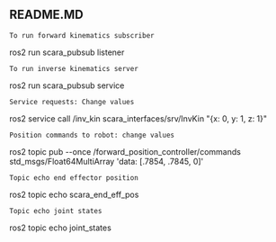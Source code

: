 ## README.MD ####
```
To run forward kinematics subscriber
```
ros2 run scara_pubsub listener
```
To run inverse kinematics server
```
ros2 run scara_pubsub service

``` 
Service requests: Change values
```
ros2 service call /inv_kin scara_interfaces/srv/InvKin "{x: 0, y: 1, z: 1}"

```
Position commands to robot: change values
```
ros2 topic pub --once /forward_position_controller/commands std_msgs/Float64MultiArray 'data: [.7854, .7845, 0]'

```
Topic echo end effector position
```
ros2 topic echo scara_end_eff_pos
```
Topic echo joint states
```
ros2 topic echo joint_states
